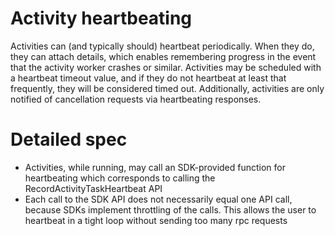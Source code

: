 # Activity heartbeating
Activities can (and typically should) heartbeat periodically. When they do, they can
attach details, which enables remembering progress in the event that the activity worker
crashes or similar. Activities may be scheduled with a heartbeat timeout value, and if
they do not heartbeat at least that frequently, they will be considered timed out.
Additionally, activities are only notified of cancellation requests via heartbeating responses.


# Detailed spec
* Activities, while running, may call an SDK-provided function for heartbeating which corresponds
  to calling the RecordActivityTaskHeartbeat API
* Each call to the SDK API does not necessarily equal one API call, because SDKs implement
  throttling of the calls. This allows the user to heartbeat in a tight loop without sending too
  many rpc requests